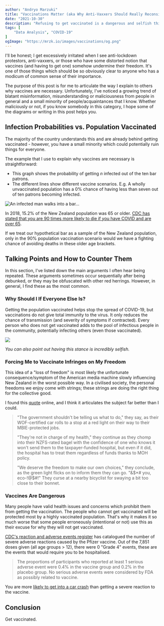 ```yaml
---
author: "Andryo Marzuki"
title: "Vaccinations Matter (aka Why Anti-Vaxxers Should Really Reconsider)"
date: "2021-10-30"
description: "Refusing to get vaccinated is a dangerous and selfish thing to do. This post articulates my explanation of why vaccines are necessary."
tags: [
    "Data Analysis", "COVID-19"
]
ogImage: "https://mrzk.io/images/vaccinations/og.png"
---
```


I'll be honest; I get excessively irritated when I see anti-lockdown protestors, anti-vaxxers, or those who have some distorted notion that vaccines (and having to get one) somehow undermine their freedom. It's one of those things which should be so obviously clear to anyone who has a modicum of common sense of their importance.

The purpose of this post is for me to articulate the way I explain to others why vaccines are necessary. Unfortunately, I've noticed a growing trend of blatant misinformation, misunderstanding or maliciousness from people in general and a small minority of people/acquaintances that I know. Whether maliciously or not, if you know somebody in this category, I hope some of the diagrams or writing in this post helps you.

## Infection Probabilities vs. Population Vaccinated

The majority of the country understands this and are already behind getting vaccinated - however, you have a small minority which could potentially ruin things for everyone.

The example that I use to explain why vaccines are necessary is straightforward:
* This graph shows the probability of getting *n* infected out of the ten bar patrons.
* The different lines show different vaccine scenarios. E.g. A wholly unvaccinated population has a 0% chance of having less than seven out of ten patrons becoming infected.

![An infected man walks into a bar...](/images/vaccinations/1.png)

In 2018, 15.2% of the New Zealand population was 65 or older. [CDC has stated that you are 90 times more likely to die if you have COVID and are over 65](https://www.cdc.gov/coronavirus/2019-ncov/covid-data/investigations-discovery/hospitalization-death-by-age.html).

If we treat our hypothetical bar as a sample of the New Zealand population, only in the 90% population vaccination scenario would we have a fighting chance of avoiding deaths in these older age brackets.


## Talking Points and How to Counter Them

In this section, I've listed down the main arguments I often hear being repeated. These arguments sometimes occur sequentially after being debunked, or they may be obfuscated with other red herrings. However, in general, I find these as the most common.

### Why Should I If Everyone Else Is?

Getting the population vaccinated helps stop the spread of COVID-19, but vaccinations do not give total immunity to the virus. It only reduces the chance of transmission (and severity of symptoms if contracted). Every person who does not get vaccinated adds to the pool of infectious people in the community, potentially infecting others (even those vaccinated).

![](/images/vaccinations/2.png)

*You can also point out having this stance is incredibly selfish.*

### Forcing Me to Vaccinate Infringes on My Freedom

This idea of a "loss of freedom" is most likely the unfortunate consequence/symptom of the American media machine slowly influencing New Zealand in the worst possible way. In a civilised society, the personal freedoms we enjoy come with strings; these strings are doing the right thing for the collective good.

I found this [quote](https://www.reddit.com/r/auckland/comments/qfpdx5/not_getting_the_vaccine_is_the_height_of_arrogance/hi2fboh/) online, and I think it articulates the subject far better than I could.

> "The government shouldn't be telling us what to do," they say, as their WOF-certified car rolls to a stop at a red light on their way to their MBIE-protected jobs.
>
> "They're not in charge of my health," they continue as they chomp into their NZFS-rated bagel with the confidence of one who knows it won't send them to the taxpayer-funded hospital, but even if it did, the hospital has to treat them regardless of funds thanks to MOH policy.
>
> "We deserve the freedom to make our own choices," they conclude, as the green light flicks on to inform them they can go. "&$*# you, eco-!@$#!" They curse at a nearby bicyclist for swaying a bit too close to their bonnet.


### Vaccines Are Dangerous

Many people have valid health issues and concerns which prohibit them from getting the vaccination. The people who cannot get vaccinated will be protected most by a highly vaccinated population. That's why it makes it so much worse that some people erroneously (intentional or not) use this as their excuse for why they will not get vaccinated.

[CDC's reaction and adverse events register](https://www.cdc.gov/vaccines/covid-19/info-by-product/pfizer/reactogenicity.html) has catalogued the number of severe adverse reactions caused by the Pfizer vaccine. Out of the 7,851 doses given (all age groups > 12), there were 0 "Grade 4" events, these are the events that would require you to be hospitalised.

> The proportions of participants who reported at least 1 serious adverse event were 0.4% in the vaccine group and 0.2% in the placebo group. No serious adverse events were considered by FDA as possibly related to vaccine.

You are more [likely to get into a car crash](https://www.stuff.co.nz/national/300278929/more-than-20-drivers-aged-100-are-still-on-kiwi-roads-as-ageing-population-prompts-plea-for-caution) than getting a severe reaction to the vaccine.


## Conclusion

Get vaccinated.